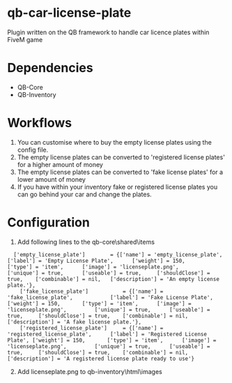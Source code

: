 # qb-car-license-plate
Plugin written on the QB framework to handle car licence plates within FiveM game

# Dependencies
- QB-Core
- QB-Inventory

# Workflows
1. You can customise where to buy the empty license plates using the config file.
2. The empty license plates can be converted to 'registered license plates' for a higher amount of money 
3. The empty license plates can be converted to 'fake license plates' for a lower amount of money
4. If you have within your inventory fake or registered license plates you can go behind your car and change the plates.

# Configuration
1. Add following lines to the qb-core\shared\items
```
  ['empty_license_plate'] 		 = {['name'] = 'empty_license_plate', 			['label'] = 'Empty License Plate', 		['weight'] = 150, 		['type'] = 'item', 		['image'] = 'licenseplate.png', 		['unique'] = true, 		['useable'] = true, 	['shouldClose'] = true,	   ['combinable'] = nil,   ['description'] = 'An empty license plate.'},
	['fake_license_plate'] 		 	 = {['name'] = 'fake_license_plate', 			['label'] = 'Fake License Plate', 		['weight'] = 150, 		['type'] = 'item', 		['image'] = 'licenseplate.png', 		['unique'] = true, 		['useable'] = true, 	['shouldClose'] = true,	   ['combinable'] = nil,   ['description'] = 'A fake license plate.'},
	['registered_license_plate'] 	 = {['name'] = 'registered_license_plate', 		['label'] = 'Registered License Plate', ['weight'] = 150, 		['type'] = 'item', 		['image'] = 'licenseplate.png', 		['unique'] = true, 		['useable'] = true, 	['shouldClose'] = true,	   ['combinable'] = nil,   ['description'] = 'A registered license plate ready to use'}
```

2. Add licenseplate.png to qb-inventory\html\images

